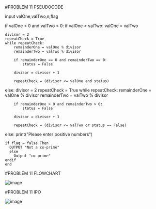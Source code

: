 #PROBLEM 11 PSEUDOCODE

input valOne,valTwo,n,flag

if valOne > 0 and valTwo > 0:
    if valOne < valTwo:
        valOne = valTwo

    divisor = 2
    repeatCheck = True
    while repeatCheck:
        remainderOne = valOne % divisor
        remainderTwo = valTwo % divisor

        if remainderOne == 0 and remainderTwo == 0:
            status = False
        
        divisor = divisor + 1

        repeatCheck = (divisor <= valOne and status)

else:
    divisor = 2
    repeatCheck = True
    while repeatCheck:
        remainderOne = valOne % divisor
        remainderTwo = valTwo % divisor

        if remainderOne > 0 and remainderTwo > 0:
            status = False
        
        divisor = divisor + 1

        repeatCheck = (divisor <= valTwo or status == False)

else:
    print("Please enter positive numbers")

    if flag = false Then
      OUTPUT "Not a co-prime"
      else
        Output "co-prime"
    endif
    end


#PROBLEM 11 FLOWCHART

![image](https://github.com/user-attachments/assets/cad4782a-e982-4f17-a740-880b7c78af99)

#PROBLEM 11 IPO

![image](https://github.com/user-attachments/assets/dde12959-7f25-45b8-b28c-a7cf1a418daa)

